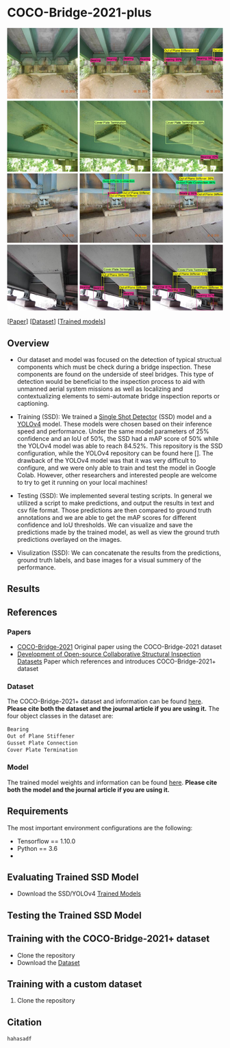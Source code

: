 # COCO-Bridge-2021-plus

<p align="center">
    <img src="figures/coco_pred.png" />
</p>

\[[Paper]()\] \[[Dataset]()\] \[[Trained models]()\]

## Overview
- Our dataset and model was focused on the detection of typical structual components which must be check during a bridge inspection. These components are found on the underside of steel bridges. This type of detection would be beneficial to the inspection process to aid with unmanned aerial system missions as well as localizing and contextualizing elements to semi-automate bridge inspection reports or captioning. 
  
- Training (SSD): We trained a [Single Shot Detector]() (SSD) model and a [YOLOv4]() model. These models were chosen based on their inference speed and performance. Under the same model parameters of 25% confidence and an IoU of 50%, the SSD had a  mAP score of 50% while the YOLOv4 model was able to reach 84.52%. This repository is the SSD configuration, while the YOLOv4 repository can be found here []. The drawback of the YOLOv4 model was that it was very difficult to configure, and we were only able to train and test the model in Google Colab. However, other researchers and interested people are welcome to try to get it running on your local machines!

- Testing (SSD): We implemented several testing scripts. In general we utilized a script to make predictions, and output the results in text and csv file format. Those predictions are then compared to ground truth annotations and we are able to get the mAP scores for different confidence and IoU thresholds. We can visualize and save the predictions made by the trained model, as well as view the ground truth predictions overlayed on the images. 

- Visulization (SSD): We can concatenate the results from the predictions, ground truth labels, and base images for a visual summery of the performance.  

## Results 

## References
### Papers
- [COCO-Bridge-2021]() Original paper using the COCO-Bridge-2021 dataset
- [Development of Open-source Collaborative Structural Inspection Datasets]() Paper which references and introduces COCO-Bridge-2021+ dataset
### Dataset
The COCO-Bridge-2021+ dataset and information can be found [here](10.7294/16624495). 
**Please cite both the dataset and the journal article if you are using it.** 
The four object classes in the dataset are:
```
Bearing
Out of Plane Stiffener
Gusset Plate Connection
Cover Plate Termination
```
### Model
The trained model weights and information can be found [here](10.7294/16625095). 
**Please cite both the model and the journal article if you are using it.** 
## Requirements
The most important environment configurations are the following:
- Tensorflow == 1.10.0
- Python == 3.6
- 
## Evaluating Trained SSD Model
- Download the SSD/YOLOv4 [Trained Models](10.7294/16624495)
  
## Testing the Trained SSD Model

## Training with the COCO-Bridge-2021+ dataset
- Clone the repository
- Download the [Dataset](10.7294/16624495)

## Training with a custom dataset
1. Clone the repository


## Citation
```
hahasadf
```

